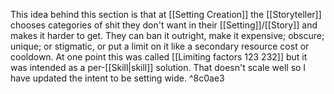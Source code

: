 This idea behind this section is that at [[Setting Creation]] the [[Storyteller]] chooses categories of  shit they don't want in their [[Setting]]/[[Story]] and makes it harder to get. They can ban it outright, make it expensive; obscure; unique; or stigmatic, or put a limit on it like a secondary resource cost or cooldown. At one point this was called [[Limiting factors 123   232]] but it was intended as a per-[[Skill|skill]] solution. That doesn't scale well so I have updated the intent to be setting wide. ^8c0ae3